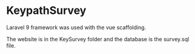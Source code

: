 # KeypathSurvey

Laravel 9 framework was used with the vue scaffolding.

The website is in the KeySurvey folder and the database is the survey.sql file.
